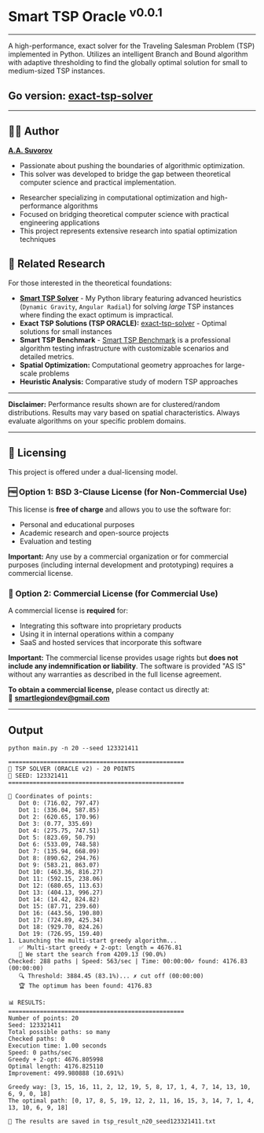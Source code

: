 # Smart TSP Oracle <sup>v0.0.1</sup>

---

A high-performance, exact solver for the Traveling Salesman Problem (TSP) implemented in Python. Utilizes an intelligent Branch and Bound algorithm with adaptive thresholding to find the globally optimal solution for small to medium-sized TSP instances.

## Go version: [exact-tsp-solver](https://github.com/smartlegionlab/exact-tsp-solver)

---

## 👨‍💻 Author

[**A.A. Suvorov**](https://github.com/smartlegionlab/)

*   Passionate about pushing the boundaries of algorithmic optimization.
*   This solver was developed to bridge the gap between theoretical computer science and practical implementation.

- Researcher specializing in computational optimization and high-performance algorithms
- Focused on bridging theoretical computer science with practical engineering applications
- This project represents extensive research into spatial optimization techniques

## 🔗 Related Research

For those interested in the theoretical foundations:

- **[Smart TSP Solver](https://github.com/smartlegionlab/smart-tsp-solver)** - My Python library featuring advanced heuristics (`Dynamic Gravity`, `Angular Radial`) for solving *large* TSP instances where finding the exact optimum is impractical.
- **Exact TSP Solutions (TSP ORACLE):** [exact-tsp-solver](https://github.com/smartlegionlab/exact-tsp-solver) - Optimal solutions for small instances
- **Smart TSP Benchmark** - [Smart TSP Benchmark](https://github.com/smartlegionlab/smart-tsp-benchmark)  is a professional algorithm testing infrastructure with customizable scenarios and detailed metrics.
- **Spatial Optimization:** Computational geometry approaches for large-scale problems
- **Heuristic Analysis:** Comparative study of modern TSP approaches

---

**Disclaimer:** Performance results shown are for clustered/random distributions. 
Results may vary based on spatial characteristics. 
Always evaluate algorithms on your specific problem domains.

---

## 📜 Licensing

This project is offered under a dual-licensing model.

### 🆓 Option 1: BSD 3-Clause License (for Non-Commercial Use)
This license is **free of charge** and allows you to use the software for:
- Personal and educational purposes
- Academic research and open-source projects
- Evaluation and testing

**Important:** Any use by a commercial organization or for commercial purposes (including internal development and prototyping) requires a commercial license.

### 💼 Option 2: Commercial License (for Commercial Use)
A commercial license is **required** for:
- Integrating this software into proprietary products
- Using it in internal operations within a company
- SaaS and hosted services that incorporate this software

**Important:** The commercial license provides usage rights but **does not include any indemnification or liability**. The software is provided "AS IS" without any warranties as described in the full license agreement.

**To obtain a commercial license,** please contact us directly at:  
📧 **smartlegiondev@gmail.com**

---

## Output

`python main.py -n 20 --seed 123321411`

```
==================================================
🚀 TSP SOLVER (ORACLE v2) - 20 POINTS
🔢 SEED: 123321411
==================================================

📍 Coordinates of points:
   Dot 0: (716.02, 797.47)
   Dot 1: (336.04, 587.85)
   Dot 2: (620.65, 170.96)
   Dot 3: (0.77, 335.69)
   Dot 4: (275.75, 747.51)
   Dot 5: (823.69, 50.79)
   Dot 6: (533.09, 748.58)
   Dot 7: (135.94, 668.09)
   Dot 8: (890.62, 294.76)
   Dot 9: (583.21, 863.07)
   Dot 10: (463.36, 816.27)
   Dot 11: (592.15, 238.06)
   Dot 12: (680.65, 113.63)
   Dot 13: (404.13, 996.27)
   Dot 14: (14.42, 824.82)
   Dot 15: (87.71, 239.60)
   Dot 16: (443.56, 190.80)
   Dot 17: (724.89, 425.34)
   Dot 18: (929.70, 824.26)
   Dot 19: (726.95, 159.40)
1. Launching the multi-start greedy algorithm...
   ✅ Multi-start greedy + 2-opt: length = 4676.81
   🎯 We start the search from 4209.13 (90.0%)
Checked: 288 paths | Speed: 563/sec | Time: 00:00:00✓ found: 4176.83 (00:00:00)
   🔍 Threshold: 3884.45 (83.1%)... ✗ cut off (00:00:00)
   🏆 The optimum has been found: 4176.83

📊 RESULTS:
==================================================
Number of points: 20
Seed: 123321411
Total possible paths: so many
Checked paths: 0
Execution time: 1.00 seconds
Speed: 0 paths/sec
Greedy + 2-opt: 4676.805998
Optimal length: 4176.825110
Improvement: 499.980888 (10.691%)

Greedy way: [3, 15, 16, 11, 2, 12, 19, 5, 8, 17, 1, 4, 7, 14, 13, 10, 6, 9, 0, 18]
The optimal path: [0, 17, 8, 5, 19, 12, 2, 11, 16, 15, 3, 14, 7, 1, 4, 13, 10, 6, 9, 18]

💾 The results are saved in tsp_result_n20_seed123321411.txt
```